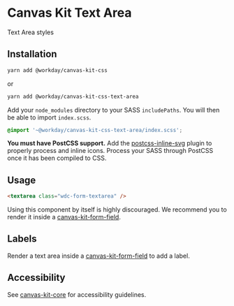 # Canvas Kit Text Area

Text Area styles

## Installation

```sh
yarn add @workday/canvas-kit-css
```

or

```sh
yarn add @workday/canvas-kit-css-text-area
```

Add your `node_modules` directory to your SASS `includePaths`. You will then be able to import
`index.scss`.

```scss
@import '~@workday/canvas-kit-css-text-area/index.scss';
```

**You must have PostCSS support.** Add the
[postcss-inline-svg](https://github.com/TrySound/postcss-inline-svg) plugin to properly process and
inline icons. Process your SASS through PostCSS once it has been compiled to CSS.

## Usage

```html
<textarea class="wdc-form-textarea" />
```

Using this component by itself is highly discouraged. We recommend you to render it inside a
[canvas-kit-form-field](../../form-field/css).

## Labels

Render a text area inside a [canvas-kit-form-field](../../form-field/css) to add a label.

## Accessibility

See [canvas-kit-core](../../core/css#accessibility) for accessibility guidelines.
